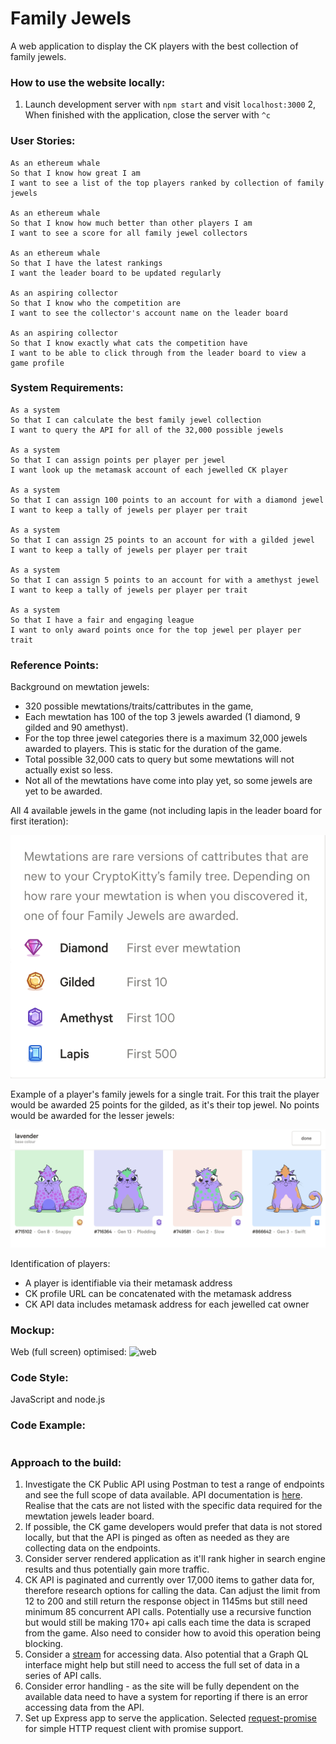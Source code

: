 # Family Jewels

A web application to display the CK players with the best collection of family jewels.

### How to use the website locally:
1. Launch development server with ```npm start``` and visit ```localhost:3000```
2, When finished with the application, close the server with ```^c```

### User Stories:
```
As an ethereum whale
So that I know how great I am   
I want to see a list of the top players ranked by collection of family jewels

As an ethereum whale
So that I know how much better than other players I am
I want to see a score for all family jewel collectors

As an ethereum whale
So that I have the latest rankings
I want the leader board to be updated regularly

As an aspiring collector
So that I know who the competition are
I want to see the collector's account name on the leader board

As an aspiring collector
So that I know exactly what cats the competition have
I want to be able to click through from the leader board to view a game profile
```

### System Requirements:
```
As a system
So that I can calculate the best family jewel collection
I want to query the API for all of the 32,000 possible jewels

As a system
So that I can assign points per player per jewel
I want look up the metamask account of each jewelled CK player

As a system
So that I can assign 100 points to an account for with a diamond jewel
I want to keep a tally of jewels per player per trait

As a system
So that I can assign 25 points to an account for with a gilded jewel
I want to keep a tally of jewels per player per trait

As a system
So that I can assign 5 points to an account for with a amethyst jewel
I want to keep a tally of jewels per player per trait

As a system
So that I have a fair and engaging league
I want to only award points once for the top jewel per player per trait

```

### Reference Points:

Background on mewtation jewels:

- 320 possible mewtations/traits/cattributes in the game,
- Each mewtation has 100 of the top 3 jewels awarded (1 diamond, 9 gilded and 90 amethyst).
- For the top three jewel categories there is a maximum 32,000 jewels awarded to players. This is static for the duration of the game.
- Total possible 32,000 cats to query but some mewtations will not actually exist so less.
- Not all of the mewtations have come into play yet, so some jewels are yet to be awarded.

All 4 available jewels in the game (not including lapis in the leader board for first iteration):

![jewels](./readme_images/Game_Jewels.png)

Example of a player's family jewels for a single trait. For this trait the player would be awarded 25 points for the gilded, as it's their top jewel. No points would be awarded for the lesser jewels:

![account](./readme_images/Example_Family_Jewels_Lavander_Trait.png)

Identification of players:

- A player is identifiable via their metamask address
- CK profile URL can be concatenated with the metamask address
- CK API data includes metamask address for each jewelled cat owner

### Mockup:
Web (full screen) optimised:
![web]()

### Code Style:
JavaScript and node.js

### Code Example:
```
```

### Approach to the build:
1. Investigate the CK Public API using Postman to test a range of endpoints and see the full scope of data available. API documentation is [here](https://docs.api.cryptokitties.co/). Realise that the cats are not listed with the specific data required for the mewtation jewels leader board.
2. If possible, the CK game developers would prefer that data is not stored locally, but that the API is pinged as often as needed as they are collecting data on the endpoints.
3. Consider server rendered application as it'll rank higher in search engine results and thus potentially gain more traffic.
4. CK API is paginated and currently over 17,000 items to gather data for, therefore research options for calling the data. Can adjust the limit from 12 to 200 and still return the response object in 1145ms but still need minimum 85 concurrent API calls. Potentially use a recursive function but would still be making 170+ api calls each time the data is scraped from the game. Also need to consider how to avoid this operation being blocking.
5. Consider a [stream](https://developer.mozilla.org/en-US/docs/Web/API/Streams_API) for accessing data. Also potential that a Graph QL interface might help but still need to access the full set of data in a series of API calls.
6. Consider error handling - as the site will be fully dependent on the available data need to have a system for reporting if there is an error accessing data from the API.
7. Set up Express app to serve the application. Selected [request-promise](https://www.npmjs.com/package/request-promise) for simple HTTP request client with promise support. 
